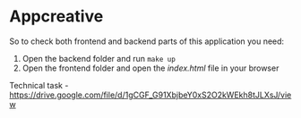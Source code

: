 # Appcreative

So to check both frontend and backend parts of this application you need:
1. Open the backend folder and run ```make up```
2. Open the frontend folder and open the _index.html_ file in your browser


Technical task - https://drive.google.com/file/d/1gCGF_G91XbjbeY0xS2O2kWEkh8tJLXsJ/view
